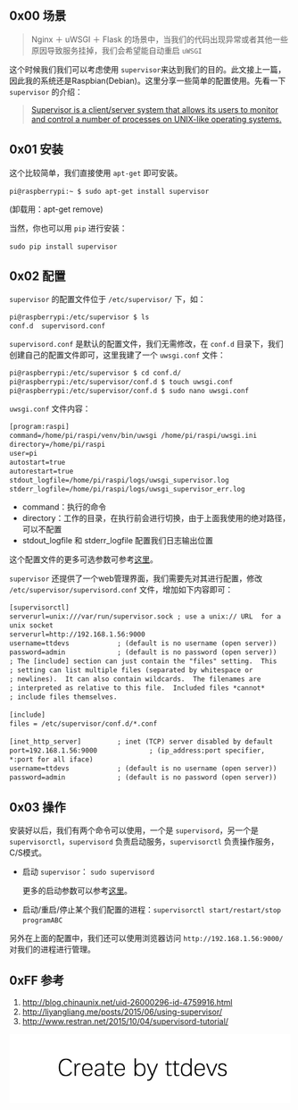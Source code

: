 
## 0x00 场景

>  Nginx ＋ uWSGI ＋ Flask 的场景中，当我们的代码出现异常或者其他一些原因导致服务挂掉，我们会希望能自动重启 `uWSGI`

这个时候我们我们可以考虑使用 `supervisor`来达到我们的目的。此文接上一篇，因此我的系统还是Raspbian(Debian)。这里分享一些简单的配置使用。先看一下 `supervisor` 的介绍：

> [Supervisor is a client/server system that allows its users to monitor and control a number of processes on UNIX-like operating systems.](http://supervisord.org/)


## 0x01 安装

这个比较简单，我们直接使用 `apt-get` 即可安装。

`pi@raspberrypi:~ $ sudo apt-get install supervisor` 

(卸载用：apt-get remove)

当然，你也可以用 `pip` 进行安装：

`sudo pip install supervisor`


## 0x02 配置

`supervisor` 的配置文件位于 `/etc/supervisor/` 下，如：

``` shell
pi@raspberrypi:/etc/supervisor $ ls
conf.d  supervisord.conf
```

`supervisord.conf` 是默认的配置文件，我们无需修改，在 `conf.d` 目录下，我们创建自己的配置文件即可，这里我建了一个 `uwsgi.conf`  文件：

``` shell
pi@raspberrypi:/etc/supervisor $ cd conf.d/
pi@raspberrypi:/etc/supervisor/conf.d $ touch uwsgi.conf
pi@raspberrypi:/etc/supervisor/conf.d $ sudo nano uwsgi.conf
```

`uwsgi.conf` 文件内容：

``` shell
[program:raspi]
command=/home/pi/raspi/venv/bin/uwsgi /home/pi/raspi/uwsgi.ini
directory=/home/pi/raspi
user=pi
autostart=true
autorestart=true
stdout_logfile=/home/pi/raspi/logs/uwsgi_supervisor.log
stderr_logfile=/home/pi/raspi/logs/uwsgi_supervisor_err.log
```
- command：执行的命令
- directory：工作的目录，在执行前会进行切换，由于上面我使用的绝对路径，可以不配置
- stdout_logfile 和 stderr_logfile 配置我们日志输出位置

 这个配置文件的更多可选参数可参考[这里](http://supervisord.org/configuration.html#program-x-section-settings)。
 
`supervisor` 还提供了一个web管理界面，我们需要先对其进行配置，修改 `/etc/supervisor/supervisord.conf` 文件，增加如下内容即可：
 
 ``` shell
 [supervisorctl]
serverurl=unix:///var/run/supervisor.sock ; use a unix:// URL  for a unix socket
serverurl=http://192.168.1.56:9000
username=ttdevs            ; (default is no username (open server))
password=admin             ; (default is no password (open server))
; The [include] section can just contain the "files" setting.  This
; setting can list multiple files (separated by whitespace or
; newlines).  It can also contain wildcards.  The filenames are
; interpreted as relative to this file.  Included files *cannot*
; include files themselves.

[include]
files = /etc/supervisor/conf.d/*.conf

[inet_http_server]         ; inet (TCP) server disabled by default
port=192.168.1.56:9000 	           ; (ip_address:port specifier, *:port for all iface)
username=ttdevs            ; (default is no username (open server))
password=admin             ; (default is no password (open server))
 ```


## 0x03 操作

安装好以后，我们有两个命令可以使用，一个是 `supervisord`，另一个是 `supervisorctl`，`supervisord` 负责启动服务，`supervisorctl` 负责操作服务，C/S模式。

- 启动 `supervisor`： `sudo supervisord`

	更多的启动参数可以参考[这里](http://supervisord.org/running.html#supervisord-command-line-options)。
	
- 启动/重启/停止某个我们配置的进程：`supervisorctl start/restart/stop programABC`

另外在上面的配置中，我们还可以使用浏览器访问 `http://192.168.1.56:9000/`对我们的进程进行管理。


## 0xFF 参考

1. http://blog.chinaunix.net/uid-26000296-id-4759916.html
2. http://liyangliang.me/posts/2015/06/using-supervisor/
3. http://www.restran.net/2015/10/04/supervisord-tutorial/

![Create by ttdevs](https://raw.githubusercontent.com/ttdevs/ttdevs.github.io/common/images/logo.png)



